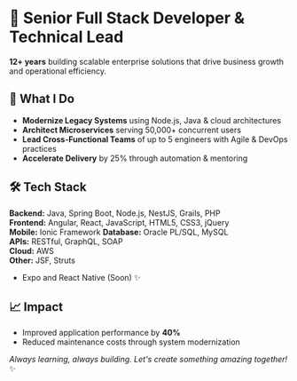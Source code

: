 # 👋 Senior Full Stack Developer & Technical Lead

**12+ years** building scalable enterprise solutions that drive business growth and operational efficiency.

## 🚀 What I Do
- **Modernize Legacy Systems** using Node.js, Java & cloud architectures
- **Architect Microservices** serving 50,000+ concurrent users
- **Lead Cross-Functional Teams** of up to 5 engineers with Agile & DevOps practices
- **Accelerate Delivery** by 25% through automation & mentoring

## 🛠️ Tech Stack
**Backend:** Java, Spring Boot, Node.js, NestJS, Grails, PHP  
**Frontend:** Angular, React, JavaScript, HTML5, CSS3, jQuery  
**Mobile:** Ionic Framework
**Database:** Oracle PL/SQL, MySQL  
**APIs:** RESTful, GraphQL, SOAP  
**Cloud:** AWS  
**Other:** JSF, Struts
- Expo and React Native (Soon) ✨

## 📈 Impact
- Improved application performance by **40%**
- Reduced maintenance costs through system modernization

*Always learning, always building. Let's create something amazing together!* ✨
